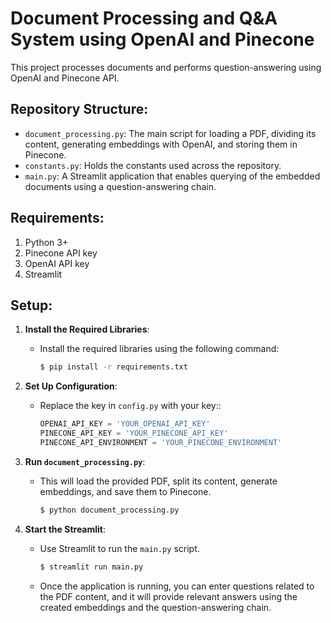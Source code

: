 # Document Processing and Q&A System using OpenAI and Pinecone

This project processes documents and performs question-answering using OpenAI and Pinecone API.

## Repository Structure:

- `document_processing.py`: The main script for loading a PDF, dividing its content, generating embeddings with OpenAI, and storing them in Pinecone.
- `constants.py`: Holds the constants used across the repository.
- `main.py`: A Streamlit application that enables querying of the embedded documents using a question-answering chain.

## Requirements:

1. Python 3+
2. Pinecone API key
3. OpenAI API key
4. Streamlit

## Setup:

1. **Install the Required Libraries**:

   - Install the required libraries using the following command:

     ```bash
     $ pip install -r requirements.txt
     ```

2. **Set Up Configuration**:

   - Replace the key in `config.py` with your key::

     ```python
     OPENAI_API_KEY = 'YOUR_OPENAI_API_KEY'
     PINECONE_API_KEY = 'YOUR_PINECONE_API_KEY'
     PINECONE_API_ENVIRONMENT = 'YOUR_PINECONE_ENVIRONMENT'
     ```

3. **Run `document_processing.py`**:

   - This will load the provided PDF, split its content, generate embeddings, and save them to Pinecone.

     ```bash
     $ python document_processing.py
     ```

4. **Start the Streamlit**:

   - Use Streamlit to run the `main.py` script.

     ```bash
     $ streamlit run main.py
     ```

   - Once the application is running, you can enter questions related to the PDF content, and it will provide relevant answers using the created embeddings and the question-answering chain.
